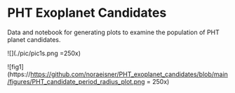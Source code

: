 # PHT Exoplanet Candidates

Data and notebook for generating plots to examine the population of PHT planet candidates.


![](./pic/pic1s.png =250x)

![fig1](https://https://github.com/noraeisner/PHT_exoplanet_candidates/blob/main/figures/PHT_candidate_period_radius_plot.png = 250x)
